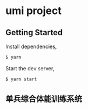 # umi project

## Getting Started

Install dependencies,

```bash
$ yarn
```

Start the dev server,

```bash
$ yarn start
```
## 单兵综合体能训练系统
